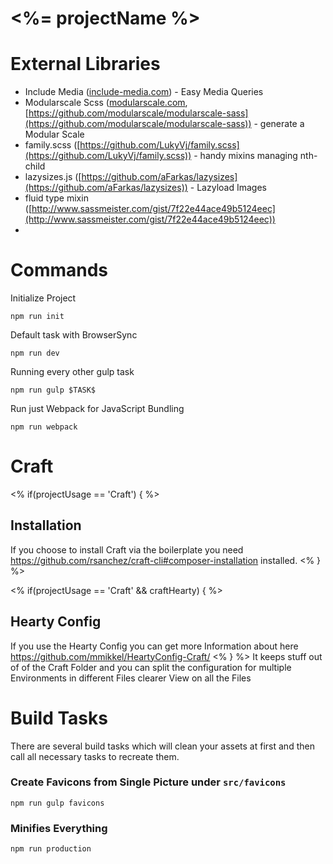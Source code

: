 # <%= projectName %>

# External Libraries
- Include Media ([include-media.com](http://include-media.com/)) - Easy Media Queries
- Modularscale Scss ([modularscale.com](http://www.modularscale.com/), [https://github.com/modularscale/modularscale-sass](https://github.com/modularscale/modularscale-sass)) - generate a Modular Scale
- family.scss ([https://github.com/LukyVj/family.scss](https://github.com/LukyVj/family.scss)) - handy mixins managing nth-child
- lazysizes.js ([https://github.com/aFarkas/lazysizes](https://github.com/aFarkas/lazysizes)) - Lazyload Images
- fluid type mixin ([http://www.sassmeister.com/gist/7f22e44ace49b5124eec](http://www.sassmeister.com/gist/7f22e44ace49b5124eec))
- 
# Commands

Initialize Project
```
npm run init
```

Default task with BrowserSync
```
npm run dev
```

Running every other gulp task
```
npm run gulp $TASK$
```

Run just Webpack for JavaScript Bundling
```
npm run webpack
```

# Craft
<% if(projectUsage == 'Craft') { %>
## Installation
If you choose to install Craft via the boilerplate you need https://github.com/rsanchez/craft-cli#composer-installation installed.
<% } %>

<% if(projectUsage == 'Craft' && craftHearty) { %>
## Hearty Config
If you use the Hearty Config you can get more Information about here https://github.com/mmikkel/HeartyConfig-Craft/
<% } %>
It keeps stuff out of of the Craft Folder and you can split the configuration for multiple Environments in different Files clearer View on all the Files

# Build Tasks
There are several build tasks which will clean your assets at first and then call all necessary tasks to recreate them.

### Create Favicons from Single Picture under `src/favicons`
```
npm run gulp favicons
```


### Minifies Everything
```
npm run production
```
